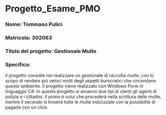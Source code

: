 # Progetto_Esame_PMO
### Nome: Tommaso Pulici

### Matricola: 302063

### Titolo del progetto: Gestionale Multe

### Specifica: 
Il progetto consiste nel realizzare un gestionale di raccolta multe, con lo scopo di rendere più veloci molti degli aspetti burocratici che circondano questo ambiente. 
Il progetto viene realizzato con Windows Form in linguaggio C#.
In questo progetto si avranno due tipi di utenti gli agenti di polizia e i cittadini. Il primo è colui che procederà nella scrittura delle multe, mentre il secondo si troverà tutte le multe indicizzate con la possibilità di pagarle con un click.

